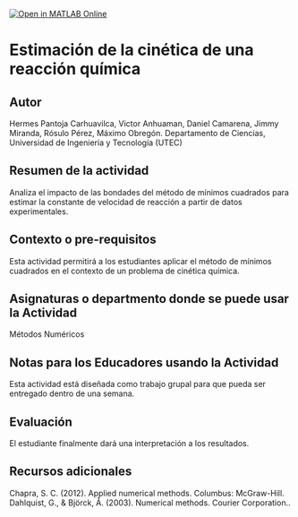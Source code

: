 [![Open in MATLAB Online](https://www.mathworks.com/images/responsive/global/open-in-matlab-online.svg)](https://matlab.mathworks.com/open/github/v1?repo=abilio2205/MiActividad2024)

# Estimación de la cinética de una reacción química

## Autor
Hermes Pantoja Carhuavilca, Victor Anhuaman, Daniel Camarena, Jimmy Miranda, Rósulo Pérez, Máximo Obregón. 
Departamento de Ciencias, Universidad de Ingeniería y Tecnología (UTEC) 

## Resumen de la actividad
Analiza el impacto de las bondades del método de mínimos cuadrados para estimar la constante de velocidad de reacción a partir de datos experimentales. 

## Contexto o pre-requisitos
Esta actividad permitirá a los estudiantes aplicar el método de mínimos cuadrados en el contexto de un problema de cinética química.

## Asignaturas o departmento donde se puede usar la Actividad
Métodos Numéricos

## Notas para los Educadores usando la Actividad
Esta actividad está diseñada como trabajo grupal para que pueda ser entregado dentro de una semana.

## Evaluación
El estudiante finalmente dará una interpretación a los resultados.

## Recursos adicionales
Chapra, S. C. (2012). Applied numerical methods. Columbus: McGraw-Hill.
Dahlquist, G., & Björck, Å. (2003). Numerical methods. Courier Corporation..
